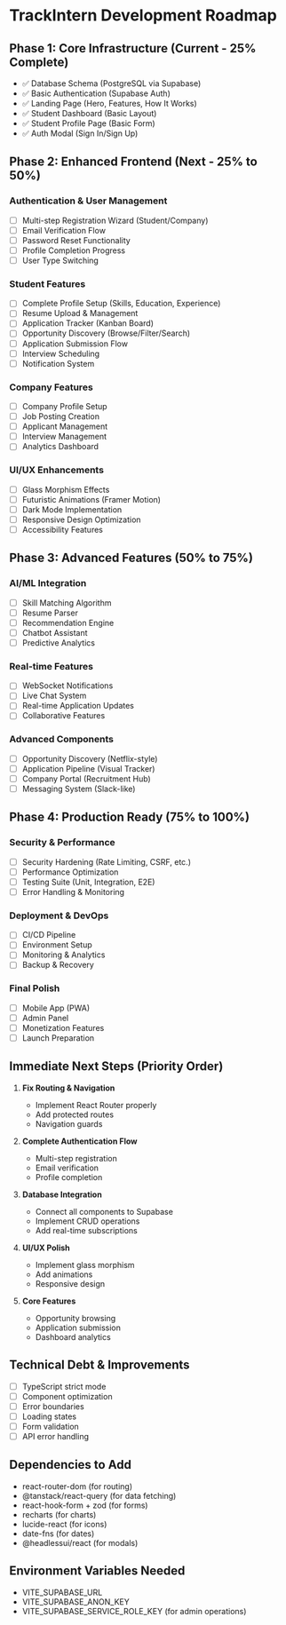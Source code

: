 # TrackIntern Development Roadmap

## Phase 1: Core Infrastructure (Current - 25% Complete)
- ✅ Database Schema (PostgreSQL via Supabase)
- ✅ Basic Authentication (Supabase Auth)
- ✅ Landing Page (Hero, Features, How It Works)
- ✅ Student Dashboard (Basic Layout)
- ✅ Student Profile Page (Basic Form)
- ✅ Auth Modal (Sign In/Sign Up)

## Phase 2: Enhanced Frontend (Next - 25% to 50%)
### Authentication & User Management
- [ ] Multi-step Registration Wizard (Student/Company)
- [ ] Email Verification Flow
- [ ] Password Reset Functionality
- [ ] Profile Completion Progress
- [ ] User Type Switching

### Student Features
- [ ] Complete Profile Setup (Skills, Education, Experience)
- [ ] Resume Upload & Management
- [ ] Application Tracker (Kanban Board)
- [ ] Opportunity Discovery (Browse/Filter/Search)
- [ ] Application Submission Flow
- [ ] Interview Scheduling
- [ ] Notification System

### Company Features
- [ ] Company Profile Setup
- [ ] Job Posting Creation
- [ ] Applicant Management
- [ ] Interview Management
- [ ] Analytics Dashboard

### UI/UX Enhancements
- [ ] Glass Morphism Effects
- [ ] Futuristic Animations (Framer Motion)
- [ ] Dark Mode Implementation
- [ ] Responsive Design Optimization
- [ ] Accessibility Features

## Phase 3: Advanced Features (50% to 75%)
### AI/ML Integration
- [ ] Skill Matching Algorithm
- [ ] Resume Parser
- [ ] Recommendation Engine
- [ ] Chatbot Assistant
- [ ] Predictive Analytics

### Real-time Features
- [ ] WebSocket Notifications
- [ ] Live Chat System
- [ ] Real-time Application Updates
- [ ] Collaborative Features

### Advanced Components
- [ ] Opportunity Discovery (Netflix-style)
- [ ] Application Pipeline (Visual Tracker)
- [ ] Company Portal (Recruitment Hub)
- [ ] Messaging System (Slack-like)

## Phase 4: Production Ready (75% to 100%)
### Security & Performance
- [ ] Security Hardening (Rate Limiting, CSRF, etc.)
- [ ] Performance Optimization
- [ ] Testing Suite (Unit, Integration, E2E)
- [ ] Error Handling & Monitoring

### Deployment & DevOps
- [ ] CI/CD Pipeline
- [ ] Environment Setup
- [ ] Monitoring & Analytics
- [ ] Backup & Recovery

### Final Polish
- [ ] Mobile App (PWA)
- [ ] Admin Panel
- [ ] Monetization Features
- [ ] Launch Preparation

## Immediate Next Steps (Priority Order)

1. **Fix Routing & Navigation**
   - Implement React Router properly
   - Add protected routes
   - Navigation guards

2. **Complete Authentication Flow**
   - Multi-step registration
   - Email verification
   - Profile completion

3. **Database Integration**
   - Connect all components to Supabase
   - Implement CRUD operations
   - Add real-time subscriptions

4. **UI/UX Polish**
   - Implement glass morphism
   - Add animations
   - Responsive design

5. **Core Features**
   - Opportunity browsing
   - Application submission
   - Dashboard analytics

## Technical Debt & Improvements
- [ ] TypeScript strict mode
- [ ] Component optimization
- [ ] Error boundaries
- [ ] Loading states
- [ ] Form validation
- [ ] API error handling

## Dependencies to Add
- react-router-dom (for routing)
- @tanstack/react-query (for data fetching)
- react-hook-form + zod (for forms)
- recharts (for charts)
- lucide-react (for icons)
- date-fns (for dates)
- @headlessui/react (for modals)

## Environment Variables Needed
- VITE_SUPABASE_URL
- VITE_SUPABASE_ANON_KEY
- VITE_SUPABASE_SERVICE_ROLE_KEY (for admin operations)
